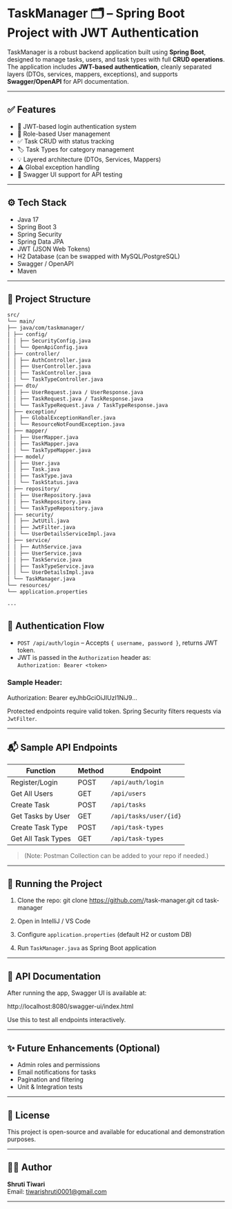 # TaskManager 🗂️ – Spring Boot Project with JWT Authentication

TaskManager is a robust backend application built using **Spring Boot**, designed to manage tasks, users, and task types with full **CRUD operations**. The application includes **JWT-based authentication**, cleanly separated layers (DTOs, services, mappers, exceptions), and supports **Swagger/OpenAPI** for API documentation.

---

## ✅ Features

- 🔐 JWT-based login authentication system
- 👥 Role-based User management
- ✅ Task CRUD with status tracking
- 🏷️ Task Types for category management
- 💡 Layered architecture (DTOs, Services, Mappers)
- ⚠️ Global exception handling
- 📖 Swagger UI support for API testing

---

## ⚙️ Tech Stack

- Java 17
- Spring Boot 3
- Spring Security
- Spring Data JPA
- JWT (JSON Web Tokens)
- H2 Database (can be swapped with MySQL/PostgreSQL)
- Swagger / OpenAPI
- Maven

---

## 🧱 Project Structure

```bash
src/
└── main/
├── java/com/taskmanager/
│ ├── config/
│ │ ├── SecurityConfig.java
│ │ └── OpenApiConfig.java
│ ├── controller/
│ │ ├── AuthController.java
│ │ ├── UserController.java
│ │ ├── TaskController.java
│ │ └── TaskTypeController.java
│ ├── dto/
│ │ ├── UserRequest.java / UserResponse.java
│ │ ├── TaskRequest.java / TaskResponse.java
│ │ └── TaskTypeRequest.java / TaskTypeResponse.java
│ ├── exception/
│ │ ├── GlobalExceptionHandler.java
│ │ └── ResourceNotFoundException.java
│ ├── mapper/
│ │ ├── UserMapper.java
│ │ ├── TaskMapper.java
│ │ └── TaskTypeMapper.java
│ ├── model/
│ │ ├── User.java
│ │ ├── Task.java
│ │ ├── TaskType.java
│ │ └── TaskStatus.java
│ ├── repository/
│ │ ├── UserRepository.java
│ │ ├── TaskRepository.java
│ │ └── TaskTypeRepository.java
│ ├── security/
│ │ ├── JwtUtil.java
│ │ ├── JwtFilter.java
│ │ └── UserDetailsServiceImpl.java
│ ├── service/
│ │ ├── AuthService.java
│ │ ├── UserService.java
│ │ ├── TaskService.java
│ │ ├── TaskTypeService.java
│ │ └── UserDetailsImpl.java
│ └── TaskManager.java
└── resources/
└── application.properties

---
```

## 🔐 Authentication Flow

- `POST /api/auth/login` – Accepts `{ username, password }`, returns JWT token.
- JWT is passed in the `Authorization` header as:  
  `Authorization: Bearer <token>`

### Sample Header:
Authorization: Bearer eyJhbGciOiJIUzI1NiJ9...


Protected endpoints require valid token. Spring Security filters requests via `JwtFilter`.

---

## 📬 Sample API Endpoints

| Function             | Method | Endpoint                  |
|----------------------|--------|---------------------------|
| Register/Login       | POST   | `/api/auth/login`         |
| Get All Users        | GET    | `/api/users`              |
| Create Task          | POST   | `/api/tasks`              |
| Get Tasks by User    | GET    | `/api/tasks/user/{id}`    |
| Create Task Type     | POST   | `/api/task-types`         |
| Get All Task Types   | GET    | `/api/task-types`         |

> (Note: Postman Collection can be added to your repo if needed.)

---

## 🚀 Running the Project

1. Clone the repo:
git clone https://github.com/<your-username>/task-manager.git
cd task-manager

2. Open in IntelliJ / VS Code  
3. Configure `application.properties` (default H2 or custom DB)  
4. Run `TaskManager.java` as Spring Boot application

---

## 📑 API Documentation

After running the app, Swagger UI is available at:

http://localhost:8080/swagger-ui/index.html


Use this to test all endpoints interactively.

---

## ✨ Future Enhancements (Optional)

- Admin roles and permissions
- Email notifications for tasks
- Pagination and filtering
- Unit & Integration tests

---

## 📄 License

This project is open-source and available for educational and demonstration purposes.

---

## 🙋‍♀️ Author

**Shruti Tiwari**  
Email: [tiwarishruti0001@gmail.com](mailto:tiwarishruti0001@gmail.com)

---
